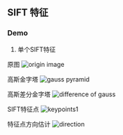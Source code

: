 ## SIFT 特征


### Demo

1. 单个SIFT特征

原图 
 ![origin image](https://github.com/liziniu/cvpr_2018_spring/blob/master/SIFT%20Feature/single%20sift%20feature/img/einstein.png)
 
 高斯金字塔
 ![gauss pyramid](https://github.com/liziniu/cvpr_2018_spring/blob/master/SIFT%20Feature/single%20sift%20feature/img/einstein-gauss_pyr.png)
 
 高斯差分金字塔
 ![difference of gauss](https://github.com/liziniu/cvpr_2018_spring/blob/master/SIFT%20Feature/single%20sift%20feature/img/einstein-DoGpyramid.png)
 
 SIFT特征点
 ![keypoints1](https://github.com/liziniu/cvpr_2018_spring/blob/master/SIFT%20Feature/single%20sift%20feature/img/einstein-keypoint1.png)
 
 特征点方向估计
 ![direction](https://github.com/liziniu/cvpr_2018_spring/blob/master/SIFT%20Feature/single%20sift%20feature/img/einstein-direction.png)

 
